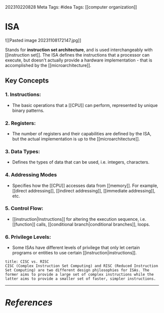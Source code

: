 202310220828
Meta Tags: #idea 
Tags: [[computer organization]]

# ISA

![[Pasted image 20231108172147.jpg]]

Stands for **instruction set architecture**, and is used interchangeably with [[instruction set]]. The ISA defines the instructions that a processor can execute, but doesn't actually provide a hardware implementation - that is accomplished by the [[microarchitecture]]. 

## Key Concepts

### 1. Instructions:
- The basic operations that a [[CPU]] can perform, represented by unique binary patterns.
### 2. Registers:
- The number of registers and their capabilities are defined by the ISA, but the actual implementation is up to the [[microarchitecture]].
### 3. Data Types:
- Defines the types of data that can be used, i.e. integers, characters.
### 4. Addressing Modes
- Specifies how the [[CPU]] accesses data from [[memory]]. For example, [[direct addressing]], [[indirect addressing]], [[immediate addressing]], etc. 
### 5. Control Flow:
- [[instruction|Instructions]] for altering the execution sequence, i.e. [[function]] calls, [[conditional branch|conditional branches]], loops.
### 6. Privilege Levels:
- Some ISAs have different levels of privilege that only let certain programs or entities to use certain [[instruction|instructions]].
```ad-info
title: CISC vs. RISC
CISC (Complex Instruction Set Computing) and RISC (Reduced Instruction Set Computing) are two different design philosophies for ISAs. The former aims to provide a large set of complex instructions while the latter aims to provide a smaller set of faster, simpler instructions.

```



---
# *References*